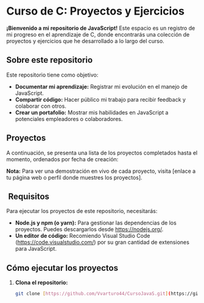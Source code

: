 # Curso de C: Proyectos y Ejercicios

**¡Bienvenido a mi repositorio de JavaScript!** Este espacio es un registro de mi progreso en el aprendizaje de C, donde encontrarás una colección de proyectos y ejercicios que he desarrollado a lo largo del curso.

##  Sobre este repositorio

Este repositorio tiene como objetivo:

* **Documentar mi aprendizaje:** Registrar mi evolución en el manejo de JavaScript.
* **Compartir código:** Hacer público mi trabajo para recibir feedback y colaborar con otros.
* **Crear un portafolio:** Mostrar mis habilidades en JavaScript a potenciales empleadores o colaboradores.

##  Proyectos

A continuación, se presenta una lista de los proyectos completados hasta el momento, ordenados por fecha de creación:

**Nota:** Para ver una demostración en vivo de cada proyecto, visita [enlace a tu página web o perfil donde muestres los proyectos].

## ️ Requisitos

Para ejecutar los proyectos de este repositorio, necesitarás:

* **Node.js y npm (o yarn):** Para gestionar las dependencias de los proyectos. Puedes descargarlos desde https://nodejs.org/.
* **Un editor de código:** Recomiendo Visual Studio Code (https://code.visualstudio.com/) por su gran cantidad de extensiones para JavaScript.

## Cómo ejecutar los proyectos

1. **Clona el repositorio:**
   ```bash
   git clone [https://github.com/Vvarturo44/CursoJavaS.git](https://github.com/Vvarturo44/CursoJavaS.git)

